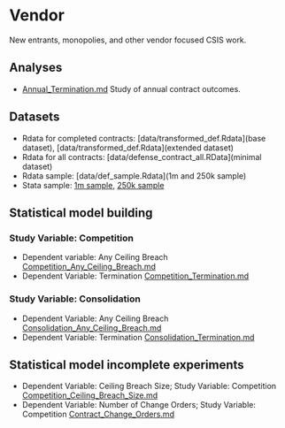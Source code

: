 # Vendor
New entrants, monopolies, and other vendor focused CSIS work.

## Analyses
* [Annual_Termination.md](Annual_Termination.md) Study of annual contract outcomes.

## Datasets
* Rdata for completed contracts: [data/transformed_def.Rdata](base dataset), [data/transformed_def.Rdata](extended dataset)
* Rdata for all contracts: [data/defense_contract_all.RData](minimal dataset)
* Rdata sample: [data/def_sample.Rdata](1m and 250k sample)
* Stata sample: [1m sample](data/stata_def_sample1m.zip), [250k sample](data/stata_def_sample250k.zip)

## Statistical model building
### Study Variable: Competition 
* Dependent variable: Any Ceiling Breach [Competition_Any_Ceiling_Breach.md](data/Competition_Any_Ceiling_Breach.md)
* Dependent Variable: Termination [Competition_Termination.md](data/Competition_Termination.md)  
### Study Variable: Consolidation
* Dependent Variable: Any Ceiling Breach [Consolidation_Any_Ceiling_Breach.md](Consolidation_Any_Ceiling_Breach.md)
* Dependent Variable: Termination [Consolidation_Termination.md](data/Consolidation_Termination.md) 

## Statistical model incomplete experiments
* Dependent Variable: Ceiling Breach Size; Study Variable: Competition [Competition_Ceiling_Breach_Size.md](data/Competition_Ceiling_Breach_Size.md) 
* Dependent Variable: Number of Change Orders; Study Variable: Competition [Contract_Change_Orders.md](data/Contract_Change_Orders.md) 
